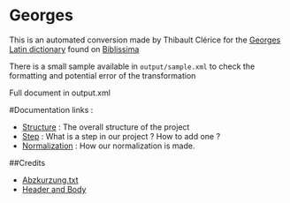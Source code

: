 Georges
=======
This is an automated conversion made by Thibault Clérice for the [Georges Latin dictionary](http://outils.biblissima.fr/collatinus/ressources/Georges_1913.xml) found on [Biblissima](http://outils.biblissima.fr)

There is a small sample available in `output/sample.xml` to check the formatting and potential error of the transformation

Full document in output.xml

#Documentation links :
- [Structure](./documentation/Structure.md) : The overall structure of the project
- [Step](./documentation/Step.md) : What is a step in our project ? How to add one ?
- [Normalization](./documentation/Normalization.md) : How our normalization is made.

##Credits
- [Abzkurzung.txt](http://www.zeno.org/Georges-1913/M/Verzeichnis+der+Abk%C3%BCrzungen)
- [Header and Body](http://outils.biblissima.fr/collatinus/ressources/Georges_1913.xml)